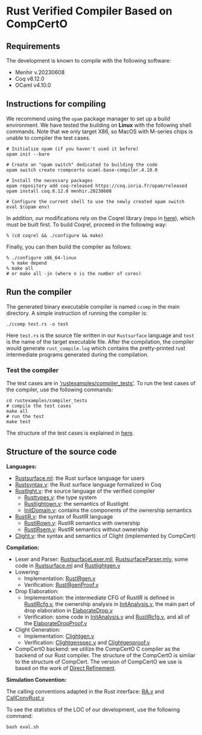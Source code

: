 # Rust Verified Compiler Based on CompCertO

## Requirements

The development is known to compile with the following software:
- Menhir v.20230608
- Coq v8.12.0
- OCaml v4.10.0

## Instructions for compiling

We recommend using the `opam` package manager to set up a build environment. 
We have tested the building on **Linux** with the following shell commands. Note that we only target X86, so MacOS with M-series chips is unable to compiler the test cases.

    # Initialize opam (if you haven't used it before)
    opam init --bare
    
    # Create an "opam switch" dedicated to building the code
    opam switch create rcompcerto ocaml-base-compiler.4.10.0
    
    # Install the necessary packages
    opam repository add coq-released https://coq.inria.fr/opam/released
    opam install coq.8.12.0 menhir.20230608
    
    # Configure the current shell to use the newly created opam switch
    eval $(opam env)

In addition, our modifications rely on the Coqrel library (repo in [here](https://github.com/CertiKOS/coqrel)), which must be built first. To build Coqrel, proceed in the following way:

    % (cd coqrel && ./configure && make)

Finally, you can then build the compiler as follows:

    % ./configure x86_64-linux
	  % make depend
    % make all
    # or make all -jn (where n is the number of cores)

## Run the compiler
The generated binary executable compiler is named `ccomp` in the main directory. A simple instruction of running the compiler is:
```
./ccomp test.rs -o test
```
Here `test.rs` is the source file written in our `Rustsurface` language and `test` is the name of the target executable file. After the compilation, the compiler would generate `rust_compile.log` which contains the pretty-printed rust intermediate programs generated during the compilation.

### Test the compiler

The test cases are in ['rustexamples/compiler_tests'](./rustexamples/compiler_tests/). To run the test cases of the compiler, use the following commands:

```
cd rustexamples/compiler_tests
# compile the test cases
make all 
# run the test
make test
```

The structure of the test cases is explained in [here](./rustexamples/compiler_tests/README.md).

## Structure of the source code

**Languages:**
* [Rustsurface.ml](./rustparser/Rustsurface.ml): the Rust surface language for users
* [Rustsyntax.v](./rustfrontend/Rustsyntax.v): the Rust surface language formalized in Coq
* [Rustlight.v](./rustfrontend/Rustlight.v): the source language of the verified compiler
  + [Rusttypes.v](./rustfrontend/Rusttypes.v): the type system
  + [Rustlightown.v](./rustfrontend/Rustlightown.v): the semantics of Rustlight
  + [InitDomain.v](./rustfrontend/InitDomain.v): contains the  components of the ownership semantics
* [RustIR.v](./rustfrontend/RustIR.v): the syntax of RustIR language
  + [RustIRown.v](./rustfrontend/RustIRown.v): RustIR semantics with ownership
  + [RustIRsem.v](./rustfrontend/RustIRsem.v): RustIR semantics without ownership
* [Clight.v](./cfrontend/Clight.v): the syntax and semantics of Clight (implemented by CompCert)

**Compilation:**
* Lexer and Parser: [RustsurfaceLexer.mll](./rustparser/RustsurfaceLexer.mll), [RustsurfaceParser.mly](./rustparser/RustsurfaceParser.mly), some code in [Rustsurface.ml](./rustparser/Rustsurface.ml) and [Rustlightgen.v](./rustfrontend/Rustlightgen.v)
* Lowering:
  + Implementation: [RustIRgen.v](./rustfrontend/RustIRgen.v)
  + Verification: [RustIRgenProof.v](./rustfrontend/RustIRgenProof.v)
* Drop Elaboration:
  + Implementation: the intermediate CFG of RustIR is defined in [RustIRcfg.v](./rustfrontend/RustIRcfg.v), the ownership analysis in [InitAnalysis.v](./rustfrontend/InitAnalysis.v), the main part of drop elaboration in [ElaborateDrop.v](./rustfrontend/ElaborateDrop.v)
  + Verification: some code in [InitAnalysis.v](./rustfrontend/InitAnalysis.v) and [RustIRcfg.v](./rustfrontend/RustIRcfg.v), and all of the [ElaborateDropProof.v](./rustfrontend/ElaborateDropProof.v)
* Clight Generation:
  + Implementation: [Clightgen.v](./rustfrontend/Clightgen.v)
  + Verification: [Clightgenspec.v](./rustfrontend/Clightgenspec.v) and [Clightgenproof.v](./rustfrontend/Clightgenproof.v)
* CompCertO backend: we utilize the CompCertO C compiler as the backend of our Rust compiler. The structure of the CompCertO is similar to the structure of CompCert. The version of CompCertO we use is based on the work of [Direct Refinement](https://github.com/SJTU-PLV/direct-refinement-popl24-artifact).

**Simulation Convention:**

The calling conventions adapted in the Rust interface: [RA.v](./driver/RA.v) and [CallConvRust.v](./driver/CallConvRust.v)

To see the statistics of the LOC of our development, use the following command:
```
bash eval.sh
```

